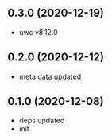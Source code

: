 ## 0.3.0 (2020-12-19)

-   uwc v8.12.0

## 0.2.0 (2020-12-12)

-   meta data updated

## 0.1.0 (2020-12-08)

-   deps updated
-   init
